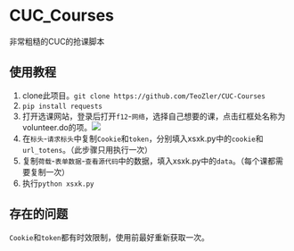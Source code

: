 # CUC_Courses

非常粗糙的CUC的抢课脚本

## 使用教程

1. clone此项目。`git clone https://github.com/TeoZler/CUC-Courses`
2. `pip install requests`
3. 打开选课网站，登录后打开`f12`-`网络`，选择自己想要的课，点击红框处名称为volunteer.do的项。![](https://s2.loli.net/2022/06/30/nCGk5483IuKd2QB.png)
4. 在`标头`-`请求标头`中复制`Cookie`和`token`，分别填入xsxk.py中的`cookie`和`url_totens`。（此步骤只用执行一次）
5. 复制`荷载`-`表单数据`-`查看源代码`中的数据，填入xsxk.py中的`data`。（每个课都需要复制一次）
6. 执行`python xsxk.py`

## 存在的问题

`Cookie`和`token`都有时效限制，使用前最好重新获取一次。
